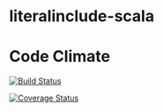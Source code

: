 # literalinclude-scala

# Code Climate

[![Build Status](https://travis-ci.org/sshilpika/literalinclude-scala.svg?branch=master)](https://travis-ci.org/sshilpika/literalinclude-scala)

[![Coverage Status](https://coveralls.io/repos/sshilpika/literalinclude-scala/badge.svg)](https://coveralls.io/r/sshilpika/literalinclude-scala)